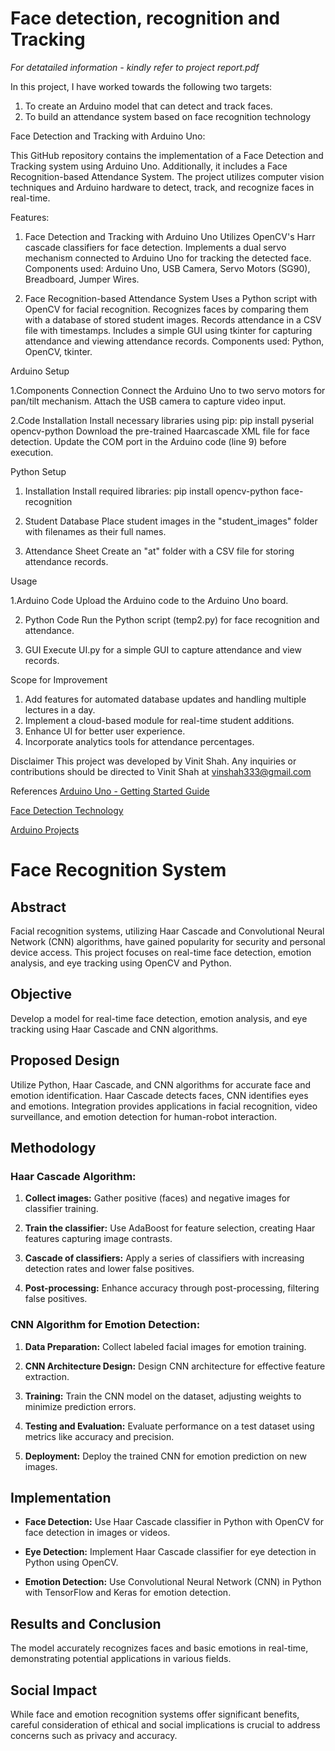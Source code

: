 # Face detection, recognition and Tracking

*For detatailed information - kindly refer to project report.pdf*

In this project, I have worked towards the following two targets:

1. To create an Arduino model that can detect and track faces.
2. To build an attendance system based on face recognition technology

Face Detection and Tracking with Arduino Uno:

This GitHub repository contains the implementation of a Face Detection and Tracking system using Arduino Uno. Additionally, it includes a Face Recognition-based Attendance System. The project utilizes computer vision techniques and Arduino hardware to detect, track, and recognize faces in real-time.

Features:

1. Face Detection and Tracking with Arduino Uno
Utilizes OpenCV's Harr cascade classifiers for face detection.
Implements a dual servo mechanism connected to Arduino Uno for tracking the detected face.
Components used: Arduino Uno, USB Camera, Servo Motors (SG90), Breadboard, Jumper Wires.

2. Face Recognition-based Attendance System
Uses a Python script with OpenCV for facial recognition.
Recognizes faces by comparing them with a database of stored student images.
Records attendance in a CSV file with timestamps.
Includes a simple GUI using tkinter for capturing attendance and viewing attendance records.
Components used: Python, OpenCV, tkinter.

Arduino Setup

1.Components Connection
Connect the Arduino Uno to two servo motors for pan/tilt mechanism.
Attach the USB camera to capture video input.

2.Code Installation
Install necessary libraries using pip: pip install pyserial opencv-python
Download the pre-trained Haarcascade XML file for face detection.
Update the COM port in the Arduino code (line 9) before execution.

Python Setup
1. Installation
Install required libraries: pip install opencv-python face-recognition

2. Student Database
Place student images in the "student_images" folder with filenames as their full names.

3. Attendance Sheet
Create an "at" folder with a CSV file for storing attendance records.

Usage

1.Arduino Code
Upload the Arduino code to the Arduino Uno board.

2. Python Code
Run the Python script (temp2.py) for face recognition and attendance.

3. GUI
Execute UI.py for a simple GUI to capture attendance and view records.

Scope for Improvement
1. Add features for automated database updates and handling multiple lectures in a day.
2. Implement a cloud-based module for real-time student additions.
3. Enhance UI for better user experience.
4. Incorporate analytics tools for attendance percentages.

Disclaimer
This project was developed by Vinit Shah. Any inquiries or contributions should be directed to Vinit Shah at vinshah333@gmail.com

References
[Arduino Uno - Getting Started Guide](https://www.rs-online.com/designspark/what-is-arduino-uno-a-getting-started-guide)

[Face Detection Technology](https://www.techtarget.com/searchenterpriseai/definition/face-detection)

[Arduino Projects](https://projecthub.arduino.cc/)

# Face Recognition System

## Abstract
Facial recognition systems, utilizing Haar Cascade and Convolutional Neural Network (CNN) algorithms, have gained popularity for security and personal device access. This project focuses on real-time face detection, emotion analysis, and eye tracking using OpenCV and Python.

## Objective
Develop a model for real-time face detection, emotion analysis, and eye tracking using Haar Cascade and CNN algorithms.

## Proposed Design
Utilize Python, Haar Cascade, and CNN algorithms for accurate face and emotion identification. Haar Cascade detects faces, CNN identifies eyes and emotions. Integration provides applications in facial recognition, video surveillance, and emotion detection for human-robot interaction.

## Methodology

### Haar Cascade Algorithm:
1. **Collect images:**
   Gather positive (faces) and negative images for classifier training.

2. **Train the classifier:**
   Use AdaBoost for feature selection, creating Haar features capturing image contrasts.

3. **Cascade of classifiers:**
   Apply a series of classifiers with increasing detection rates and lower false positives.

4. **Post-processing:**
   Enhance accuracy through post-processing, filtering false positives.

### CNN Algorithm for Emotion Detection:
1. **Data Preparation:**
   Collect labeled facial images for emotion training.

2. **CNN Architecture Design:**
   Design CNN architecture for effective feature extraction.

3. **Training:**
   Train the CNN model on the dataset, adjusting weights to minimize prediction errors.

4. **Testing and Evaluation:**
   Evaluate performance on a test dataset using metrics like accuracy and precision.

5. **Deployment:**
   Deploy the trained CNN for emotion prediction on new images.

## Implementation
- **Face Detection:**
  Use Haar Cascade classifier in Python with OpenCV for face detection in images or videos.

- **Eye Detection:**
  Implement Haar Cascade classifier for eye detection in Python using OpenCV.

- **Emotion Detection:**
  Use Convolutional Neural Network (CNN) in Python with TensorFlow and Keras for emotion detection.

## Results and Conclusion
The model accurately recognizes faces and basic emotions in real-time, demonstrating potential applications in various fields.

## Social Impact
While face and emotion recognition systems offer significant benefits, careful consideration of ethical and social implications is crucial to address concerns such as privacy and accuracy.
